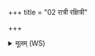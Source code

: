 +++
title = "02 रात्री रक्षित्री"

+++
<details><summary>मूलम् (WS)</summary>

रात्री रक्षित्री सेमां सेनां रक्षतु ।  
अनुष्ठात्र्यनु तिष्ठ सर्वे वीरा भवन्तु मे ॥ २ ॥
</details>
